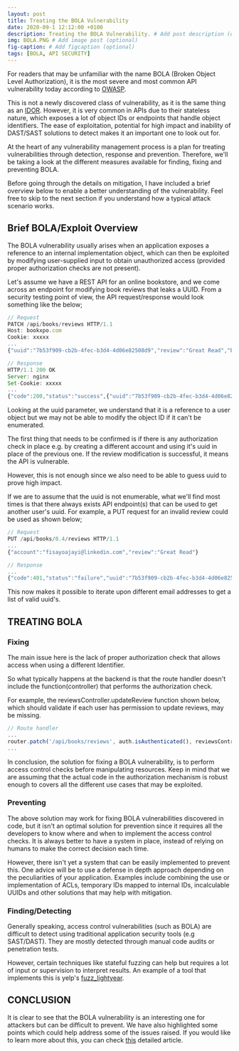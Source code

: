 ```yaml
---
layout: post
title: Treating the BOLA Vulnerability
date: 2020-09-1 12:12:00 +0100
description: Treating the BOLA Vulnerability. # Add post description (optional)
img: BOLA.PNG # Add image post (optional)
fig-caption: # Add figcaption (optional)
tags: [BOLA, API SECURITY]
--- 
```


For readers that may be unfamiliar with the name BOLA (Broken Object Level Authorization), it is the most severe and most common API vulnerability today according to [OWASP](https://owasp.org/www-project-api-security).

This is not a newly discovered class of vulnerability, as it is the same thing as an [IDOR](https://portswigger.net/web-security/access-control/idor). However, it is very common in APIs due to their stateless nature, which exposes a lot of object IDs or endpoints that handle object identifiers. The ease of exploitation, potential for high impact and inability of DAST/SAST solutions to detect makes it an important one to look out for.

At the heart of any vulnerability management process is a plan for treating vulnerabilities through detection, response and prevention. Therefore, we'll be taking a look at the different measures available for finding, fixing and preventing BOLA.

Before going through the details on mitigation, I have included a brief overview below to enable a better understanding of the vulnerability. Feel free to skip to the next section if you understand how a typical attack scenario works.

## Brief BOLA/Exploit Overview
The BOLA vulnerability usually arises when an application exposes a reference to an internal implementation object, which can then be exploited by modifying user-supplied input to obtain unauthorized access (provided proper authorization checks are not present). 

Let's assume we have a REST API for an online bookstore, and we come across an endpoint for modifying book reviews that leaks a UUID. From a security testing point of view, the API request/response would look something like the below; 

```javascript
// Request
PATCH /api/books/reviews HTTP/1.1
Host: bookxpo.com
Cookie: xxxxx
...
{"uuid":"7b53f909-cb2b-4fec-b3d4-4d06e82508d9","review":"Great Read","book":"4","author":"aj"}

// Response
HTTP/1.1 200 OK
Server: nginx
Set-Cookie: xxxxx
...
{"code":200,"status":"success",{"uuid":"7b53f909-cb2b-4fec-b3d4-4d06e82508d9","token":"200901", "email":"fisayoajayi@linkedin.com","review":"Great Read","book":"4","author":"aj"}}
```

Looking at the uuid parameter, we understand that it is a reference to a user object but we may not be able to modify the object ID if it can't be enumerated.

The first thing that needs to be confirmed is if there is any authorization check in place e.g. by creating a different account and using it's uuid in place of the previous one. If the review modification is successful, it means the API is vulnerable.

However, this is not enough since we also need to be able to guess uuid to prove high impact.

If we are to assume that the uuid is not enumerable, what we'll find most times is that there always exists API endpoint(s) that can be used to get another user's uuid. For example, a PUT request for an invalid review could be used as shown below;

```javascript
// Request
PUT /api/books/0.4/reviews HTTP/1.1
...
{"account":"fisayoajayi@linkedin.com","review":"Great Read"}

// Response
...
{"code":401,"status":"failure","uuid":"7b53f909-cb2b-4fec-b3d4-4d06e82508d9","message":"Review not found"}
```

This now makes it possible to iterate upon different email addresses to get a list of valid uuid's.


## TREATING BOLA

### Fixing 
The main issue here is the lack of proper authorization check that allows access when using a different Identifier. 

So what typically happens at the backend is that the route handler doesn't include the function(controller) that performs the authorization check. 

For example, the reviewsController.updateReview function shown below, which should validate if each user has permission to update reviews, may be missing. 

```javascript
// Route handler
...
router.patch('/api/books/reviews', auth.isAuthenticated(), reviewsController.updateReview());
...
```

In conclusion, the solution for fixing a BOLA vulnerability, is to perform access control checks before manipulating resources. Keep in mind that we are assuming that the actual code in the authorization mechanism is robust enough to covers all the different use cases that may be exploited.


### Preventing
The above solution may work for fixing BOLA vulnerabilities discovered in code, but it isn't an optimal solution for prevention since it requires all the developers to know where and when to implement the access control checks. It is always better to have a system in place, instead of relying on humans to make the correct decision each time.

However, there isn't yet a system that can be easily implemented to prevent this. One advice will be to use a defense in depth approach depending on the peculiarities of your application. Examples include combining the use or implementation of ACLs, temporary IDs mapped to internal IDs, incalculable UUIDs and other solutions that may help with mitigation.


### Finding/Detecting
Generally speaking, access control vulnerabilities (such as BOLA) are difficult to detect using traditional application security tools (e.g SAST/DAST). They are mostly detected through manual code audits or penetration tests. 

However, certain techniques like stateful fuzzing can help but requires a lot of input or supervision to interpret results. An example of a tool that implements this is yelp's [fuzz_lightyear](https://github.com/Yelp/fuzz-lightyear).



## CONCLUSION
It is clear to see that the BOLA vulnerability is an interesting one for attackers but can be difficult to prevent. We have also highlighted some points which could help address some of the issues raised. If you would like to learn more about this, you can check [this](https://medium.com/@inonst/a-deep-dive-on-the-most-critical-api-vulnerability-bola-1342224ec3f2) detailed article.





